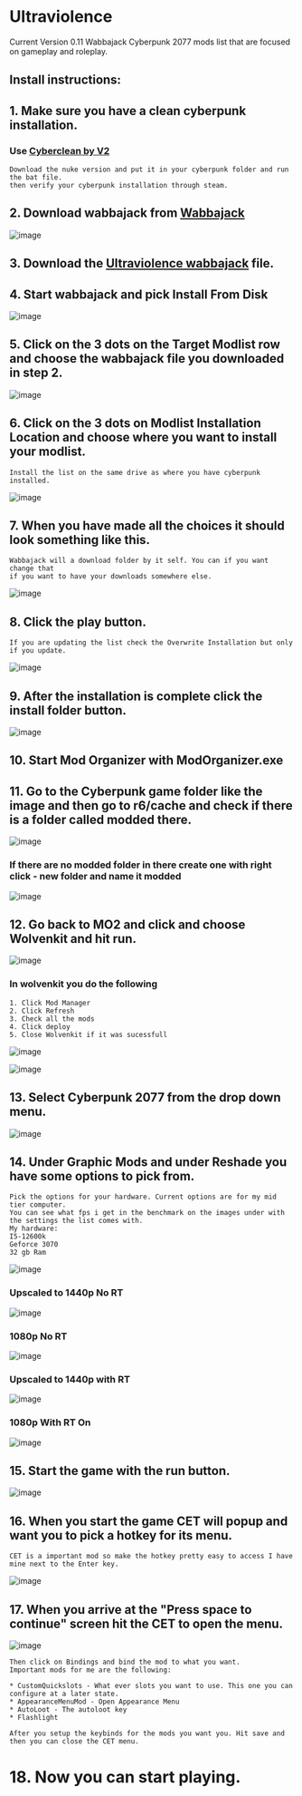 # Ultraviolence
  Current Version 0.11
Wabbajack Cyberpunk 2077 mods list that are focused on gameplay and roleplay.

## Install instructions:

## 1. Make sure you have a clean cyberpunk installation.
  ### Use [Cyberclean by V2](https://www.nexusmods.com/cyberpunk2077/mods/8595)
    
    Download the nuke version and put it in your cyberpunk folder and run the bat file.
    then verify your cyberpunk installation through steam.



## 2. Download wabbajack from [Wabbajack](https://www.wabbajack.org/)
     
![image](https://github.com/Gallahorn/Ultraviolence/assets/13502434/d9f0f98f-b5a5-41fc-851d-5a2e679c4a54)




## 3. Download the [Ultraviolence wabbajack](https://mega.nz/folder/atkhwIYT#81kwV6XCAcybNsdGefCRvA) file.




## 4. Start wabbajack and pick Install From Disk

![image](https://github.com/Gallahorn/Ultraviolence/assets/13502434/c369ad2c-6e74-479e-bdce-3ccd482de3e3)




## 5. Click on the 3 dots on the Target Modlist row and choose the wabbajack file you downloaded in step 2.

![image](https://github.com/Gallahorn/Ultraviolence/assets/13502434/4b08152b-891d-4e32-a27f-c64e78997be5)




## 6. Click on the 3 dots on Modlist Installation Location and choose where you want to install your modlist.
    Install the list on the same drive as where you have cyberpunk installed.

![image](https://github.com/Gallahorn/Ultraviolence/assets/13502434/84adc015-e782-46e0-9f0a-3bf578773abc)



## 7. When you have made all the choices it should look something like this.
    Wabbajack will a download folder by it self. You can if you want change that 
    if you want to have your downloads somewhere else.

![image](https://github.com/Gallahorn/Ultraviolence/assets/13502434/19988911-cff1-41e8-82c7-9699fedda9c2)



## 8. Click the play button.
    If you are updating the list check the Overwrite Installation but only if you update.

![image](https://github.com/Gallahorn/Ultraviolence/assets/13502434/d46616b2-87cc-4b96-8992-fd0c53459a10)



## 9. After the installation is complete click the install folder button.

![image](https://github.com/Gallahorn/Ultraviolence/assets/13502434/964fe573-32dd-4cd2-86a9-f187c916881d)



## 10. Start Mod Organizer with ModOrganizer.exe



## 11. Go to the Cyberpunk game folder like the image and then go to r6/cache and check if there is a folder called modded there.

![image](https://github.com/Gallahorn/Ultraviolence/assets/13502434/2accb794-98a9-4873-b22f-d0dc4e475466)

### If there are no modded folder in there create one with right click - new folder and name it modded

![image](https://github.com/Gallahorn/Ultraviolence/assets/13502434/8284eff5-ca4e-4410-889c-bc940f01acb4)



## 12. Go back to MO2 and click and choose Wolvenkit and hit run.

![image](https://github.com/Gallahorn/Ultraviolence/assets/13502434/13df9b36-91bf-4580-8ae6-8588948e3a63)

  ### In wolvenkit you do the following

    1. Click Mod Manager
    2. Click Refresh
    3. Check all the mods
    4. Click deploy
    5. Close Wolvenkit if it was sucessfull
![image](https://github.com/Gallahorn/Ultraviolence/assets/13502434/78c0598c-f85f-4f95-87ab-124e1ea4b6bf)

![image](https://github.com/Gallahorn/Ultraviolence/assets/13502434/39e85ecd-7c3c-4209-8dce-10ebcc041b4d)



## 13. Select Cyberpunk 2077 from the drop down menu.

![image](https://github.com/Gallahorn/Ultraviolence/assets/13502434/1d5e51d7-bcc1-4111-b6d7-32649b25a3b8)



## 14. Under Graphic Mods and under Reshade you have some options to pick from.

    Pick the options for your hardware. Current options are for my mid tier computer.
    You can see what fps i get in the benchmark on the images under with the settings the list comes with.
    My hardware:
    I5-12600k
    Geforce 3070
    32 gb Ram

![image](https://github.com/Gallahorn/Ultraviolence/assets/13502434/01d6f940-8c6d-4c8a-9ef3-269cacc1cad6)

  ### Upscaled to 1440p No RT

![image](https://github.com/Gallahorn/Ultraviolence/assets/13502434/b7a229bc-f3ee-4a6a-8f67-d88b67cadfcc)

  ### 1080p No RT

![image](https://github.com/Gallahorn/Ultraviolence/assets/13502434/2e2adfe9-5119-488c-8bb5-82217adfba4a)

  ### Upscaled to 1440p with RT

![image](https://github.com/Gallahorn/Ultraviolence/assets/13502434/5e575338-ed9b-4bf4-b752-56ddedb89295)

  ### 1080p With RT On

![image](https://github.com/Gallahorn/Ultraviolence/assets/13502434/f6cd3eba-cfac-47d5-8d11-0e4b5505832d)



## 15. Start the game with the run button.

![image](https://github.com/Gallahorn/Ultraviolence/assets/13502434/d48e86d7-c03a-4706-a946-4bf606d1c9a5)




## 16. When you start the game CET will popup and want you to pick a hotkey for its menu.

    CET is a important mod so make the hotkey pretty easy to access I have mine next to the Enter key.

![image](https://github.com/Gallahorn/Ultraviolence/assets/13502434/01c8a995-ac47-47e2-9859-3fb5536e7db4)



## 17. When you arrive at the "Press space to continue" screen hit the CET to open the menu.

![image](https://github.com/Gallahorn/Ultraviolence/assets/13502434/f7ef3e03-a4b7-4470-8891-71aebd96f5d4)

    Then click on Bindings and bind the mod to what you want.
    Important mods for me are the following:

    * CustomQuickslots - What ever slots you want to use. This one you can configure at a later state.
    * AppearanceMenuMod - Open Appearance Menu
    * AutoLoot - The autoloot key
    * Flashlight

    After you setup the keybinds for the mods you want you. Hit save and then you can close the CET menu.



# 18. Now you can start playing.
